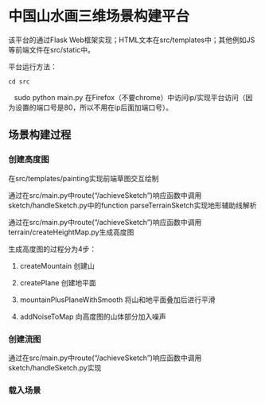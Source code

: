 # 中国山水画三维场景构建平台
该平台的通过Flask Web框架实现；HTML文本在src/templates中；其他例如JS等前端文件在src/static中。

平台运行方法：

    cd src
    sudo python main.py
在Firefox（不要chrome）中访问ip/实现平台访问（因为设置的端口号是80，所以不用在ip后面加端口号）。

## 场景构建过程
### 创建高度图
在src/templates/painting实现前端草图交互绘制

通过在src/main.py中route(“/achieveSketch”)响应函数中调用sketch/handleSketch.py中的function parseTerrainSketch实现地形辅助线解析

通过在src/main.py中route(“/achieveSketch”)响应函数中调用terrain/createHeightMap.py生成高度图

生成高度图的过程分为4步：

1. createMountain 创建山

2. createPlane 创建地平面

3. mountainPlusPlaneWithSmooth 将山和地平面叠加后进行平滑

4. addNoiseToMap 向高度图的山体部分加入噪声

### 创建流图
通过在src/main.py中route(“/achieveSketch”)响应函数中调用sketch/handleSketch.py实现
### 载入场景
